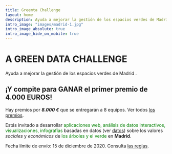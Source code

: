 ```yaml
---
title: Greemta Challenge
layout: home
description: Ayuda a mejorar la gestión de los espacios verdes de Madrid.
intro_image: "images/madrid-1.jpg"
intro_image_absolute: true
intro_image_hide_on_mobile: true
---
```


# A GREEN DATA CHALLENGE
Ayuda a mejorar la gestión de los espacios verdes de Madrid .

## ¡Y compite para GANAR el primer premio de 4.000 EUROS!
Hay premios por ***8.000 &euro;*** que se entregarán a 8 equipos. Ver todos [los premios](https://challenge.greemta.eu/prizes_es/).

Estás invitado a desarrollar <span style="color: #008000">aplicaciones web, análisis de datos interactivos, visualizaciones, infografías</span> basadas en datos (ver [datos](https://challenge.greemta.eu/dataset_es/)) sobre los valores *sociales* y *económicos* de <span style="color: #008000">los árboles y el verde</span> en **Madrid**.

Fecha límite de envío: 15 de diciembre de 2020. Consulta [las reglas](https://challenge.greemta.eu/rules_es/).
